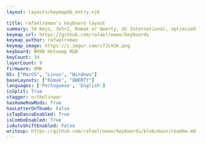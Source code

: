 ```yaml
---
layout: layouts/keymapdb_entry.njk

title: rafaelromao's keyboard layout
summary: 34 Keys, 3x5+2, Romak or Qwerty, US International, optimized for Portuguese and English, and coding with VIM plugins.
keymap_url: https://github.com/rafaelromao/keyboards
keymap_author: rafaelromao
keymap_image: https://i.imgur.com/c7JLX3k.png
keyboard: BM40 Hotswap RGB
keyCount: 34
layerCount: 9
firmware: QMK
OS: ["MacOS", "Linux", "Windows"]
baseLayouts: ["Romak", "QWERTY"]
languages: ['Portuguese', 'English']
isSplit: True
stagger: ortholinear
hasHomeRowMods: True
hasLetterOnThumb: False
isTapDanceEnabled: True
isComboEnabled: True
isAutoShiftEnabled: False
writeup: https://github.com/rafaelromao/keyboards/blob/main/readme.md
---
```

